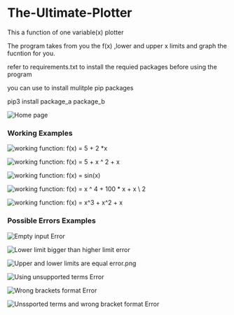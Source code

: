 # The-Ultimate-Plotter

This a function of one variable(x) plotter

The program takes from you the f(x) ,lower and upper x limits and graph the fucntion for you.

refer to requirements.txt to install the requied packages before using the program

you can use to install mulitple pip packages 

pip3 install package_a package_b 


![Home page](/snapshots/homepage.png)

### Working Examples

![working function: f(x) = 5 + 2 *x ](/snapshots/func1.png')


![working function: f(x) = 5 + x ^ 2 + x](/snapshots/func2.png)


![working function: f(x) = sin(x)](/snapshots/func3.png)


![working function: f(x) = x ^ 4 + 100 * x + x \ 2](/snapshots/func4.png)


![working function: f(x) = x^3 + x^2 + x](/snapshots/func5.png)


### Possible Errors Examples

![Empty input Error](/snapshots/empty_input_error.png)


![Lower limit bigger than higher limit error](/snapshots/lower_limit_bigger_than_higher_limit_error.png)


![Upper and lower limits are equal error.png](/snapshots/upper_and_lower_limits_are_equal_error.png)


![Using unsupported terms Error](/snapshots/unsupported_terms.png)

![Wrong brackets format Error](/snapshots/wrong_bracket.png)

![Unssported terms and wrong bracket format Error](/snapshots/unsupported_terms_and_wrong_bracket.png)


